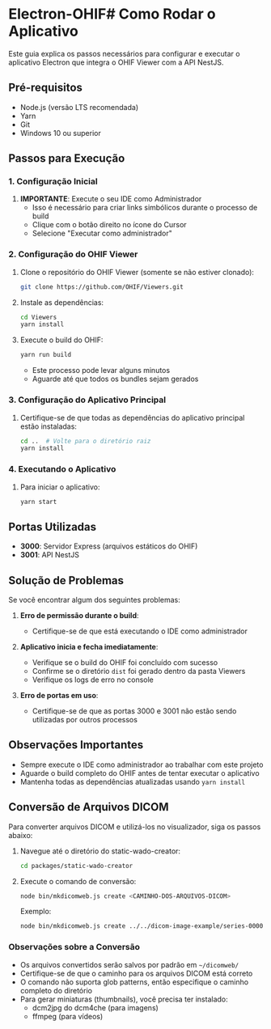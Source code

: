 # Electron-OHIF# Como Rodar o Aplicativo

Este guia explica os passos necessários para configurar e executar o aplicativo Electron que integra o OHIF Viewer com a API NestJS.

## Pré-requisitos

- Node.js (versão LTS recomendada)
- Yarn
- Git
- Windows 10 ou superior

## Passos para Execução

### 1. Configuração Inicial

1. **IMPORTANTE**: Execute o seu IDE como Administrador
   - Isso é necessário para criar links simbólicos durante o processo de build
   - Clique com o botão direito no ícone do Cursor
   - Selecione "Executar como administrador"

### 2. Configuração do OHIF Viewer

1. Clone o repositório do OHIF Viewer (somente se não estiver clonado):
   ```bash
   git clone https://github.com/OHIF/Viewers.git
   ```

2. Instale as dependências:
   ```bash
   cd Viewers
   yarn install
   ```

3. Execute o build do OHIF:
   ```bash
   yarn run build
   ```
   - Este processo pode levar alguns minutos
   - Aguarde até que todos os bundles sejam gerados

### 3. Configuração do Aplicativo Principal

1. Certifique-se de que todas as dependências do aplicativo principal estão instaladas:
   ```bash
   cd ..  # Volte para o diretório raiz
   yarn install
   ```

### 4. Executando o Aplicativo

1. Para iniciar o aplicativo:
   ```bash
   yarn start
   ```

## Portas Utilizadas

- **3000**: Servidor Express (arquivos estáticos do OHIF)
- **3001**: API NestJS

## Solução de Problemas

Se você encontrar algum dos seguintes problemas:

1. **Erro de permissão durante o build**:
   - Certifique-se de que está executando o IDE como administrador

2. **Aplicativo inicia e fecha imediatamente**:
   - Verifique se o build do OHIF foi concluído com sucesso
   - Confirme se o diretório `dist` foi gerado dentro da pasta Viewers
   - Verifique os logs de erro no console

3. **Erro de portas em uso**:
   - Certifique-se de que as portas 3000 e 3001 não estão sendo utilizadas por outros processos

## Observações Importantes

- Sempre execute o IDE como administrador ao trabalhar com este projeto
- Aguarde o build completo do OHIF antes de tentar executar o aplicativo
- Mantenha todas as dependências atualizadas usando `yarn install`

## Conversão de Arquivos DICOM

Para converter arquivos DICOM e utilizá-los no visualizador, siga os passos abaixo:

1. Navegue até o diretório do static-wado-creator:
   ```bash
   cd packages/static-wado-creator
   ```

2. Execute o comando de conversão:
   ```bash
   node bin/mkdicomweb.js create <CAMINHO-DOS-ARQUIVOS-DICOM>
   ```
   
   Exemplo:
   ```bash
   node bin/mkdicomweb.js create ../../dicom-image-example/series-000001
   ```

### Observações sobre a Conversão

- Os arquivos convertidos serão salvos por padrão em `~/dicomweb/`
- Certifique-se de que o caminho para os arquivos DICOM está correto
- O comando não suporta glob patterns, então especifique o caminho completo do diretório
- Para gerar miniaturas (thumbnails), você precisa ter instalado:
  - dcm2jpg do dcm4che (para imagens)
  - ffmpeg (para vídeos) 